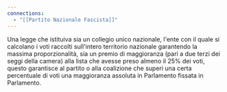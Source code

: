 ```yaml
---
connections:
  - "[[Partito Nazionale Fascista]]"
---
```

Una legge che istituiva sia un collegio unico nazionale, l'ente con il quale si calcolano i voti raccolti sull'intero territorio nazionale garantendo la massima proporzionalità, sia un premio di maggioranza (pari a due terzi dei seggi della camera) alla lista che avesse preso almeno il 25% dei voti, questo garantisce al partito o alla coalizione che superi una certa percentuale di voti una maggioranza assoluta in Parlamento fissata in Parlamento.